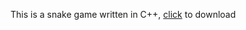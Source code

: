 <p>This is a snake game written in C++, <a href="[https://github.com/Vasil228c/Life/raw/refs/heads/master/Life.exe](https://github.com/Vasil228c/snake/raw/refs/heads/main/Zneka.exe)"> click</a> to download</p>
